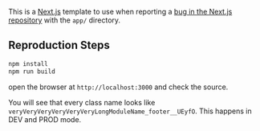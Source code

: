 This is a [Next.js](https://nextjs.org/) template to use when reporting a [bug in the Next.js repository](https://github.com/vercel/next.js/issues) with the `app/` directory.

## Reproduction Steps

```bash
npm install
npm run build
```

open the browser at `http://localhost:3000` and check the source.

You will see that every class name looks like `veryVeryVeryVeryVeryVeryLongModuleName_footer__UEyfO`. This happens in DEV and PROD mode.